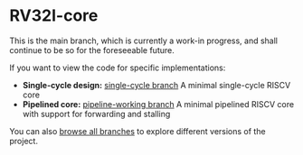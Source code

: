 # RV32I-core
This is the main branch, which is currently a work-in progress, and shall continue to be so for the foreseeable future. 

If you want to view the code for specific implementations:
- **Single-cycle design:** [single-cycle branch](https://github.com/avyakthd/riscv-core-sv/tree/single-cycle-working) A minimal single-cycle RISCV core
- **Pipelined core:** [pipeline-working branch](https://github.com/avyakthd/riscv-core-sv/tree/pipeline-working) A minimal pipelined RISCV core with support for forwarding and stalling

You can also [browse all branches](https://github.com/avyakthd/riscv-core-sv/branches) to explore different versions of the project.


